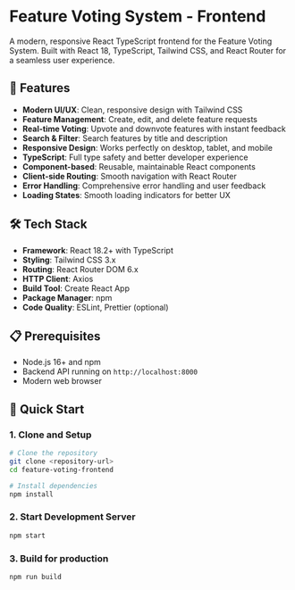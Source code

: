 # Feature Voting System - Frontend

A modern, responsive React TypeScript frontend for the Feature Voting System. Built with React 18, TypeScript, Tailwind CSS, and React Router for a seamless user experience.

## 🚀 Features

- **Modern UI/UX**: Clean, responsive design with Tailwind CSS
- **Feature Management**: Create, edit, and delete feature requests
- **Real-time Voting**: Upvote and downvote features with instant feedback
- **Search & Filter**: Search features by title and description
- **Responsive Design**: Works perfectly on desktop, tablet, and mobile
- **TypeScript**: Full type safety and better developer experience
- **Component-based**: Reusable, maintainable React components
- **Client-side Routing**: Smooth navigation with React Router
- **Error Handling**: Comprehensive error handling and user feedback
- **Loading States**: Smooth loading indicators for better UX

## 🛠️ Tech Stack

- **Framework**: React 18.2+ with TypeScript
- **Styling**: Tailwind CSS 3.x
- **Routing**: React Router DOM 6.x
- **HTTP Client**: Axios
- **Build Tool**: Create React App
- **Package Manager**: npm
- **Code Quality**: ESLint, Prettier (optional)

## 📋 Prerequisites

- Node.js 16+ and npm
- Backend API running on `http://localhost:8000`
- Modern web browser

## 🚀 Quick Start

### 1. Clone and Setup
```bash
# Clone the repository
git clone <repository-url>
cd feature-voting-frontend

# Install dependencies
npm install
```


### 2. Start Development Server 
```bash
npm start
```

### 3. Build for production
```bash
npm run build
```
